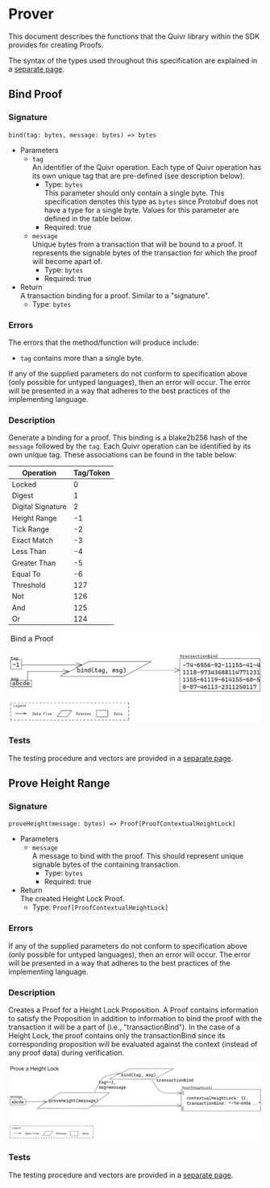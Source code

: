 # Prover

This document describes the functions that the Quivr library within the SDK provides for creating Proofs. 

The syntax of the types used throughout this specification are explained in a [separate page](../../Overview/Types.md).

## Bind Proof

### Signature

```
bind(tag: bytes, message: bytes) => bytes 
```

* Parameters
  * `tag`  
  An identifier of the Quivr operation. Each type of Quivr operation has its own unique tag that are pre-defined (see description below).
    * Type: `bytes`  
    This parameter should only contain a single byte. This specification denotes this type as `bytes` since Protobuf does not have a type for a single byte. Values for this parameter are defined in the table below.
    * Required: true
  * `message`  
  Unique bytes from a transaction that will be bound to a proof. It represents the signable bytes of the transaction for which the proof will become apart of.
    * Type: `bytes`
    * Required: true
* Return  
A transaction binding for a proof. Similar to a "signature".
  * Type: `bytes`

### Errors

The errors that the method/function will produce include:

* `tag` contains more than a single byte.

If any of the supplied parameters do not conform to specification above (only possible for untyped languages), then an error will occur. The error will be presented in a way that adheres to the best practices of the implementing language.

### Description

Generate a binding for a proof. This binding is a blake2b256 hash of the `message` followed by the `tag`. Each Quivr operation can be identified by its own unique tag. These associations can be found in the table below:

| **Operation**     | **Tag/Token** |
|-------------------|---------------|
| Locked            | 0             |
| Digest            | 1             |
| Digital Signature | 2             |
| Height Range      | -1            |
| Tick Range        | -2            |
| Exact Match       | -3            |
| Less Than         | -4            |
| Greater Than      | -5            |
| Equal To          | -6            |
| Threshold         | 127           |
| Not               | 126           |
| And               | 125           |
| Or                | 124           |

![diagram](./assets/Prover_bind.png)

### Tests

The testing procedure and vectors are provided in a [separate page](ProverTests.md#bind-proof-tests).

## Prove Height Range

### Signature

```
proveHeight(message: bytes) => Proof[ProofContextualHeightLock]
```

* Parameters
  * `message`  
  A message to bind with the proof. This should represent unique signable bytes of the containing transaction.
    * Type: `bytes`
    * Required: true
* Return  
The created Height Lock Proof.
  * Type: `Proof[ProofContextualHeightLock]`

### Errors

If any of the supplied parameters do not conform to specification above (only possible for untyped languages), then an error will occur. The error will be presented in a way that adheres to the best practices of the implementing language.

### Description

Creates a Proof for a Height Lock Proposition. A Proof contains information to satisfy the Proposition in addition to information to bind the proof with the transaction it will be a part of (i.e., "transactionBind"). In the case of a Height Lock, the proof contains only the transactionBind since its corresponding proposition will be evaluated against the context (instead of any proof data) during verification.

![diagram](./assets/Prover_proveHeight.png)

### Tests

The testing procedure and vectors are provided in a [separate page](ProverTests.md#prove-height-range-tests).
